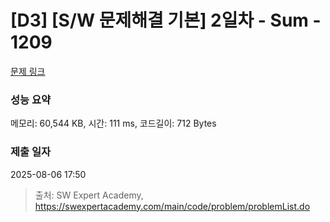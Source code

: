 # [D3] [S/W 문제해결 기본] 2일차 - Sum - 1209 

[문제 링크](https://swexpertacademy.com/main/code/problem/problemDetail.do?contestProbId=AV13_BWKACUCFAYh) 

### 성능 요약

메모리: 60,544 KB, 시간: 111 ms, 코드길이: 712 Bytes

### 제출 일자

2025-08-06 17:50



> 출처: SW Expert Academy, https://swexpertacademy.com/main/code/problem/problemList.do